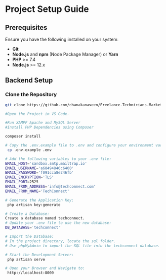 # Project Setup Guide

## Prerequisites
Ensure you have the following installed on your system:
- **Git**
- **Node.js** and **npm** (Node Package Manager) or **Yarn**
- **PHP** >= 7.4
- **Node.js** >= 12.x

## Backend Setup

### Clone the Repository
```sh
git clone https://github.com/chanakanaveen/Freelance-Technicians-Marketplace

#Open the Project in VS Code.

#Run XAMPP Apache and MySQL Server
#Install PHP Dependencies using Composer

composer install

# Copy the .env.example file to .env and configure your environment variables:
 cp .env.example .env

# Add the following variables to your .env file:
EMAIL_HOST='sandbox.smtp.mailtrap.io'
EMAIL_USERNAME='a68494840c6400'
EMAIL_PASSWORD='f091cca8e246fb'
EMAIL_ENCRYPTION='TLS'
EMAIL_PORT=2525
EMAIL_FROM_ADDRESS='info@techconnect.com'
EMAIL_FROM_NAME='TechConnect'

# Generate the Application Key:
 php artisan key:generate

# Create a Database:
Create a database named techconnect.
# Update your .env file to use the new database:
DB_DATABASE='techconnect'

# Import the Database:
# In the project directory, locate the sql folder.
# Use phpMyAdmin to import the SQL file into the techconnect database.

# Start the Development Server:
 php artisan serve

# Open your Browser and Navigate to:
 http://localhost:8000
